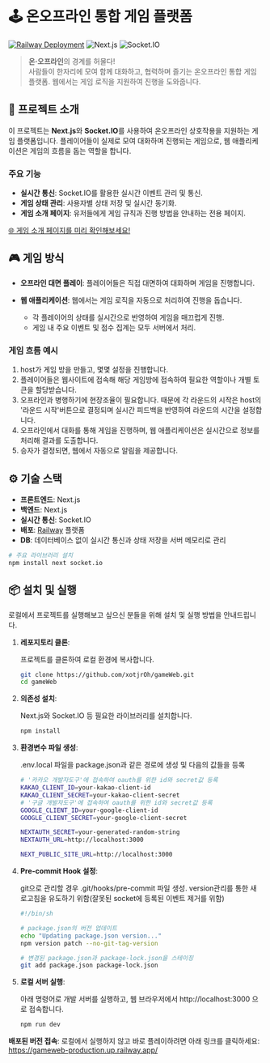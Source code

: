 # 🕹️ 온오프라인 통합 게임 플랫폼

[![Railway Deployment](https://img.shields.io/badge/Railway-Deployed-brightgreen)](https://your-railway-url.com) ![Next.js](https://img.shields.io/badge/Next.js-%5E14.2-blue) ![Socket.IO](https://img.shields.io/badge/Socket.IO-%5E4.7-purple)

> **온·오프라인**의 경계를 허물다!  
> 사람들이 한자리에 모여 함께 대화하고, 협력하며 즐기는 온오프라인 통합 게임 플랫폼. 
> 웹에서는 게임 로직을 지원하여 진행을 도와줍니다.

## 🌟 프로젝트 소개

이 프로젝트는 **Next.js**와 **Socket.IO**를 사용하여 온오프라인 상호작용을 지원하는 게임 플랫폼입니다. 플레이어들이 실제로 모여 대화하며 진행되는 게임으로, 웹 애플리케이션은 게임의 흐름을 돕는 역할을 합니다.

### 주요 기능
- **실시간 통신**: Socket.IO를 활용한 실시간 이벤트 관리 및 통신.
- **게임 상태 관리**: 사용자별 상태 저장 및 실시간 동기화.
- **게임 소개 페이지**: 유저들에게 게임 규칙과 진행 방법을 안내하는 전용 페이지.

[🌐 게임 소개 페이지를 미리 확인해보세요!](https://gameweb-production.up.railway.app/games/horse)

## 🎮 게임 방식

- **오프라인 대면 플레이**: 플레이어들은 직접 대면하여 대화하며 게임을 진행합니다.
- **웹 애플리케이션**: 웹에서는 게임 로직을 자동으로 처리하여 진행을 돕습니다.
  
  - 각 플레이어의 상태를 실시간으로 반영하여 게임을 매끄럽게 진행.
  - 게임 내 주요 이벤트 및 점수 집계는 모두 서버에서 처리.

### 게임 흐름 예시

1. host가 게임 방을 만들고, 몇몇 설정을 진행합니다.
2. 플레이어들은 웹사이트에 접속해 해당 게임방에 접속하여 필요한 역할이나 개별 토큰을 할당받습니다.
3. 오프라인과 병행하기에 현장조율이 필요합니다. 때문에 각 라운드의 시작은 host의 '라운드 시작'버튼으로 결정되며 실시간 피드백을 반영하여 라운드의 시간을 설정합니다.
4. 오프라인에서 대화를 통해 게임을 진행하며, 웹 애플리케이션은 실시간으로 정보를 처리해 결과를 도출합니다.
5. 승자가 결정되면, 웹에서 자동으로 알림을 제공합니다.

## ⚙️ 기술 스택

- **프론트엔드**: Next.js
- **백엔드**: Next.js
- **실시간 통신**: Socket.IO
- **배포**: [Railway](https://railway.app) 플랫폼
- **DB**: 데이터베이스 없이 실시간 통신과 상태 저장을 서버 메모리로 관리

```bash
# 주요 라이브러리 설치
npm install next socket.io
```

## 📦 설치 및 실행

로컬에서 프로젝트를 실행해보고 싶으신 분들을 위해 설치 및 실행 방법을 안내드립니다.

1. **레포지토리 클론**:
   
   프로젝트를 클론하여 로컬 환경에 복사합니다.
   ```bash
   git clone https://github.com/xotjrOh/gameWeb.git
   cd gameWeb
   ```
2. **의존성 설치**:
   
   Next.js와 Socket.IO 등 필요한 라이브러리를 설치합니다.
   ```bash
   npm install
   ```
3. **환경변수 파일 생성**:
   
   .env.local 파일을 package.json과 같은 경로에 생성 및 다음의 값들을 등록
   ```bash
   # '카카오 개발자도구'에 접속하여 oauth를 위한 id와 secret값 등록
   KAKAO_CLIENT_ID=your-kakao-client-id
   KAKAO_CLIENT_SECRET=your-kakao-client-secret
   # '구글 개발자도구'에 접속하여 oauth를 위한 id와 secret값 등록
   GOOGLE_CLIENT_ID=your-google-client-id
   GOOGLE_CLIENT_SECRET=your-google-client-secret

   NEXTAUTH_SECRET=your-generated-random-string
   NEXTAUTH_URL=http://localhost:3000

   NEXT_PUBLIC_SITE_URL=http://localhost:3000
   ```
4. **Pre-commit Hook 설정**:
   
   git으로 관리할 경우 .git/hooks/pre-commit 파일 생성.
   version관리를 통한 새로고침을 유도하기 위함(잘못된 socket에 등록된 이벤트 제거를 위함)
   ```bash
   #!/bin/sh

   # package.json의 버전 업데이트
   echo "Updating package.json version..."
   npm version patch --no-git-tag-version

   # 변경된 package.json과 package-lock.json을 스테이징
   git add package.json package-lock.json
   ```
5. **로컬 서버 실행**:
   
   아래 명령어로 개발 서버를 실행하고, 웹 브라우저에서 http://localhost:3000 으로 접속합니다.
   ```bash
   npm run dev
   ```
**배포된 버전 접속**:
로컬에서 실행하지 않고 바로 플레이하려면 아래 링크를 클릭하세요: https://gameweb-production.up.railway.app/